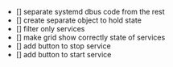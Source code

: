  - [] separate systemd dbus code from the rest
 - [] create separate object to hold state
 - [] filter only services
 - [] make grid show correctly state of services
 - [] add button to stop service
 - [] add button to start service